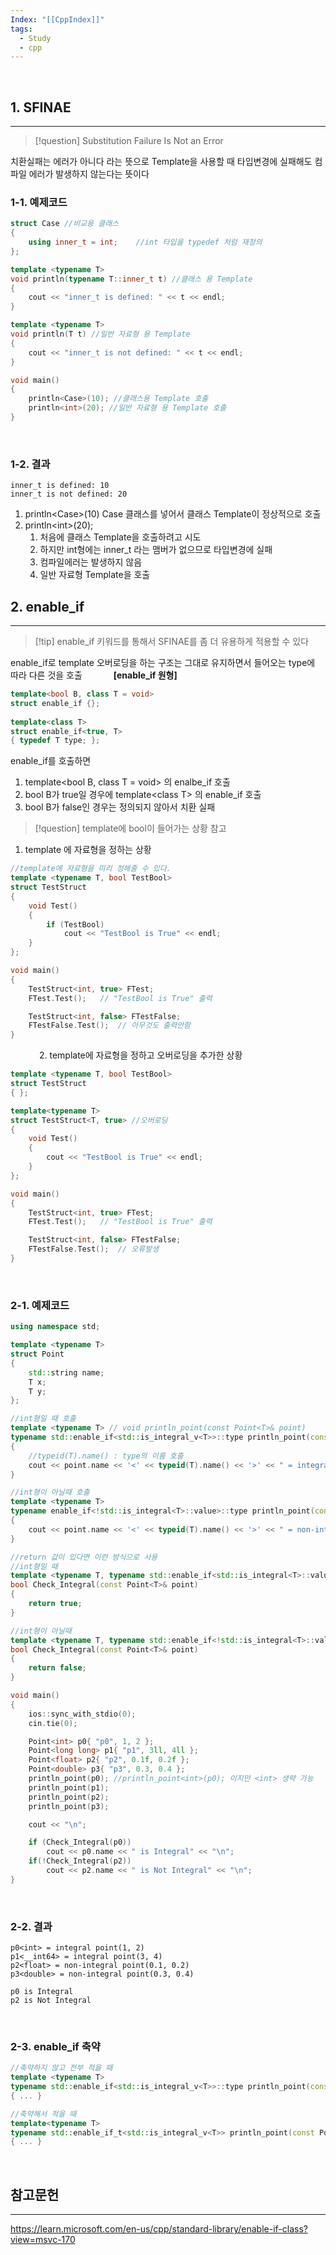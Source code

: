 ```yaml
---
Index: "[[CppIndex]]"
tags:
  - Study
  - cpp
---
```

   
## 1. SFINAE
---
> [!question] Substitution Failure Is Not an Error

치환실패는 에러가 아니다
라는 뜻으로 Template을 사용할 때 타입변경에 실패해도 컴파일 에러가 발생하지 않는다는 뜻이다
   
### 1-1. 예제코드
```cpp
struct Case	//비교용 클래스
{
	using inner_t = int;	//int 타입을 typedef 처럼 재정의
};

template <typename T>
void println(typename T::inner_t t)	//클래스 용 Template
{
	cout << "inner_t is defined: " << t << endl;
}

template <typename T>
void println(T t) //일반 자료형 용 Template
{
	cout << "inner_t is not defined: " << t << endl;
}

void main()
{
	println<Case>(10); //클래스용 Template 호출
	println<int>(20); //일반 자료형 용 Template 호출
}
```
   
### 1-2. 결과
```
inner_t is defined: 10
inner_t is not defined: 20
```
1. println\<Case>(10)
	Case 클래스를 넣어서 클래스 Template이 정상적으로 호출
2. println\<int>(20);
	1. 처음에 클래스 Template을 호출하려고 시도
	2. 하지만 int형에는 inner_t 라는 맴버가 없으므로 타입변경에 실패
	3. 컴파일에러는 발생하지 않음
	4. 일반 자료형 Template을 호출
   
   
## 2. enable_if
---
> [!tip] enable_if 키워드를 통해서 SFINAE를 좀 더 유용하게 적용할 수 있다

enable_if로 template 오버로딩을 하는 구조는 그대로 유지하면서 들어오는 type에 따라 다른 것을 호출
   
**\[enable_if 원형]**
```cpp
template<bool B, class T = void>
struct enable_if {};
 
template<class T>
struct enable_if<true, T> 
{ typedef T type; };
```
enable_if를 호출하면 
1. template<bool B, class T = void> 의 enalbe_if 호출
2. bool B가 true일 경우에 template<class T\> 의 enable_if 호출
3. bool B가 false인 경우는 정의되지 않아서 치환 실패
   
> [!question] template에 bool이 들어가는 상황 참고

1. template 에 자료형을 정하는 상황
```cpp
//template에 자료형을 미리 정해줄 수 있다.
template <typename T, bool TestBool>
struct TestStruct
{
	void Test()
	{
		if (TestBool)
			cout << "TestBool is True" << endl;
	}
};

void main()
{
	TestStruct<int, true> FTest;
	FTest.Test();   // "TestBool is True" 출력

	TestStruct<int, false> FTestFalse;
	FTestFalse.Test();  // 아무것도 출력안함
}
```
   
2. template에 자료형을 정하고 오버로딩을 추가한 상황
```cpp
template <typename T, bool TestBool>
struct TestStruct
{ };

template<typename T>
struct TestStruct<T, true> //오버로딩
{
	void Test()
	{
		cout << "TestBool is True" << endl;
	}
};

void main()
{
	TestStruct<int, true> FTest;
	FTest.Test();   // "TestBool is True" 출력

	TestStruct<int, false> FTestFalse;
	FTestFalse.Test();  // 오류발생
}
```
   
### 2-1. 예제코드
```cpp
using namespace std;

template <typename T>
struct Point
{
	std::string name;
	T x;
	T y;
};

//int형일 때 호출
template <typename T> // void println_point(const Point<T>& point)
typename std::enable_if<std::is_integral_v<T>>::type println_point(const Point<T>& point)
{
	//typeid(T).name() : type의 이름 호출
	cout << point.name << '<' << typeid(T).name() << '>' << " = integral point(" << point.x << ", " << point.y << ")" << endl;
}

//int형이 아닐때 호출
template <typename T>
typename enable_if<!std::is_integral<T>::value>::type println_point(const Point<T>& point)
{
	cout << point.name << '<' << typeid(T).name() << '>' << " = non-integral point(" << point.x << ", " << point.y << ")" << endl;
}

//return 값이 있다면 이런 방식으로 사용
//int형일 때
template <typename T, typename std::enable_if<std::is_integral<T>::value>::type* = nullptr>
bool Check_Integral(const Point<T>& point)
{
	return true;
}

//int형이 아닐때
template <typename T, typename std::enable_if<!std::is_integral<T>::value>::type* = nullptr>
bool Check_Integral(const Point<T>& point)
{
	return false;
}

void main()
{
	ios::sync_with_stdio(0);
	cin.tie(0);

	Point<int> p0{ "p0", 1, 2 };
	Point<long long> p1{ "p1", 3ll, 4ll };
	Point<float> p2{ "p2", 0.1f, 0.2f };
	Point<double> p3{ "p3", 0.3, 0.4 };
	println_point(p0); //println_point<int>(p0); 이지만 <int> 생략 가능
	println_point(p1);
	println_point(p2);
	println_point(p3);

	cout << "\n";

	if (Check_Integral(p0))
		cout << p0.name << " is Integral" << "\n";
	if(!Check_Integral(p2))
		cout << p2.name << " is Not Integral" << "\n";
}
```
   
### 2-2. 결과
```
p0<int> = integral point(1, 2)
p1<__int64> = integral point(3, 4)
p2<float> = non-integral point(0.1, 0.2)
p3<double> = non-integral point(0.3, 0.4)

p0 is Integral
p2 is Not Integral
```
   
### 2-3. enable_if 축약
```cpp
//축약하지 않고 전부 적을 때
template <typename T>
typename std::enable_if<std::is_integral_v<T>>::type println_point(const Point<T>& point)
{ ... }

//축약해서 적을 때
template<typename T>
typename std::enable_if_t<std::is_integral_v<T>> println_point(const Point<T>& point)
{ ... }
```
   
   
## 참고문헌
---
https://learn.microsoft.com/en-us/cpp/standard-library/enable-if-class?view=msvc-170